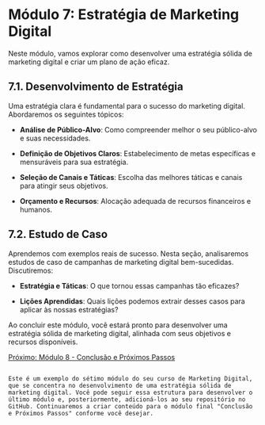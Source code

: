 # Módulo 7: Estratégia de Marketing Digital

Neste módulo, vamos explorar como desenvolver uma estratégia sólida de marketing digital e criar um plano de ação eficaz.

## 7.1. Desenvolvimento de Estratégia

Uma estratégia clara é fundamental para o sucesso do marketing digital. Abordaremos os seguintes tópicos:

- **Análise de Público-Alvo**: Como compreender melhor o seu público-alvo e suas necessidades.

- **Definição de Objetivos Claros**: Estabelecimento de metas específicas e mensuráveis para sua estratégia.

- **Seleção de Canais e Táticas**: Escolha das melhores táticas e canais para atingir seus objetivos.

- **Orçamento e Recursos**: Alocação adequada de recursos financeiros e humanos.

## 7.2. Estudo de Caso

Aprendemos com exemplos reais de sucesso. Nesta seção, analisaremos estudos de caso de campanhas de marketing digital bem-sucedidas. Discutiremos:

- **Estratégia e Táticas**: O que tornou essas campanhas tão eficazes?

- **Lições Aprendidas**: Quais lições podemos extrair desses casos para aplicar às nossas estratégias?

Ao concluir este módulo, você estará pronto para desenvolver uma estratégia sólida de marketing digital, alinhada com seus objetivos e recursos disponíveis.

[Próximo: Módulo 8 - Conclusão e Próximos Passos](modulo-8-conclusao-e-proximos-passos.md)
```

Este é um exemplo do sétimo módulo do seu curso de Marketing Digital, que se concentra no desenvolvimento de uma estratégia sólida de marketing digital. Você pode seguir essa estrutura para desenvolver o último módulo e, posteriormente, adicioná-los ao seu repositório no GitHub. Continuaremos a criar conteúdo para o módulo final "Conclusão e Próximos Passos" conforme você desejar.
